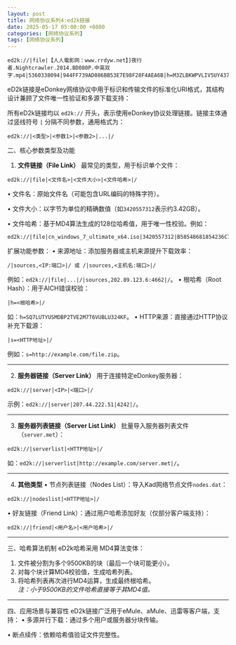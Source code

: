 ```yaml
---
layout: post
title: 网络协议系列4:ed2k链接
date: 2025-05-17 05:00:00 +0800
categories: [网络协议系列]
tags: [网络协议系列]
---
```

```
ed2k://|file|【人人電影网：www.rrdyw.net】]夜行者.Nightcrawler.2014.BD080P.中英双字.mp4|5360338094|944FF739AD086BB53E7E98F28F4AEA6B|h=M3ZLBKWPVLIV5UY437KW737PNG7ORMC4|/
```
eD2k链接是eDonkey网络协议中用于标识和传输文件的标准化URI格式，其结构设计兼顾了文件唯一性验证和多源下载支持：




所有eD2k链接均以 `ed2k://` 开头，表示使用eDonkey协议处理链接。链接主体通过竖线符号 `|` 分隔不同参数，通用格式为：
```
ed2k://|<类型>|<参数1>|<参数2>|...|/
```



二、核心参数类型及功能
1. **文件链接（File Link）**
最常见的类型，用于标识单个文件：
```
ed2k://|file|<文件名>|<文件大小>|<文件哈希>|/
```
• 文件名：原始文件名（可能包含URL编码的特殊字符）。

• 文件大小：以字节为单位的精确数值（如`3420557312`表示约3.42GB）。

• 文件哈希：基于MD4算法生成的128位哈希值，用于唯一性校验。例如：

  ```
  ed2k://|file|cn_windows_7_ultimate_x64.iso|3420557312|B58548681854236C7939003B583A8078|/
  ```

扩展功能参数：
• 来源地址：添加服务器或主机来源提升下载效率：

  ```
  /|sources,<IP:端口>|/ 或 /|sources,<主机名:端口>|/
  ```
  例如：`ed2k://|file|...|/|sources,202.89.123.6:4662|/`。
• 根哈希（Root Hash）：用于AICH错误校验：

  ```
  |h=<根哈希>|/
  ```
  如：`h=SQ7LUTYUSMDBP2TVE2M7T6VUBLU324KF`。
• HTTP来源：直接通过HTTP协议补充下载源：

  ```
  |s=<HTTP地址>|/
  ```
  例如：`s=http://example.com/file.zip`。

---

2. **服务器链接（Server Link）**
用于连接特定eDonkey服务器：
```
ed2k://|server|<IP>|<端口>|/
```
示例：`ed2k://|server|207.44.222.51|4242|/`。

---

3. **服务器列表链接（Server List Link）**
批量导入服务器列表文件（`server.met`）：
```
ed2k://|serverlist|<HTTP地址>|/
```
如：`ed2k://|serverlist|http://example.com/server.met|/`。

---

4. **其他类型**
• 节点列表链接（Nodes List）：导入Kad网络节点文件`nodes.dat`：

  ```
  ed2k://|nodeslist|<HTTP地址>|/
  ```
• 好友链接（Friend Link）：通过用户哈希添加好友（仅部分客户端支持）：

  ```
  ed2k://|friend|<用户名>|<用户哈希>|/
  ```

---

三、哈希算法机制
eD2k哈希采用 MD4算法变体：
1. 文件被分割为多个9500KB的块（最后一个块可能更小）。
2. 对每个块计算MD4校验值，生成哈希列表。
3. 将哈希列表再次进行MD4运算，生成最终根哈希。  
*注：小于9500KB的文件哈希直接等于其MD4值。*

---

四、应用场景与兼容性
eD2k链接广泛用于eMule、aMule、迅雷等客户端，支持：
• 多源并行下载：通过多个用户或服务器分块传输。

• 断点续传：依赖哈希值验证文件完整性。


